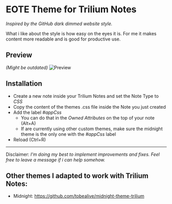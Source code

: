 # EOTE Theme for Trilium Notes 

*Inspired by the GitHub dark dimmed website style.*

What i like about the style is how easy on the eyes it is. For me it makes content more readable and is good for productive use.

## Preview
_(Might be outdated)_
![Preview](https://github.com/tobealive/trilium-theme-eote/blob/main/preview.jpg)

## Installation
- Create a new note inside your Trilium Notes and set the Note Type to _CSS_
- Copy the content of the themes .css file inside the Note you just created
- Add the label _#appCss_ 
  - You can do that in the _Owned Attributes_ on the top of your note (Alt+A)
  - If are currently using other custom themes, make sure the midnight theme is the only one with the _#appCss_ label 
- Reload (Ctrl+R) 


---
Disclaimer:
*I'm doing my best to implement improvements and fixes. Feel free to leave a message if i can help somehow.*

## Other themes I adapted to work with Trilium Notes:
- Midnight: https://github.com/tobealive/midnight-theme-trilium
